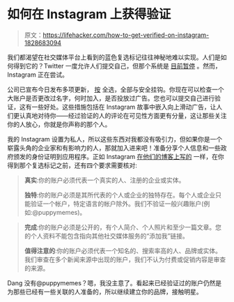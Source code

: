 # 如何在 Instagram 上获得验证

> 原文：<https://lifehacker.com/how-to-get-verified-on-instagram-1828683094>

我们都渴望在社交媒体平台上看到的蓝色复选标记往往神秘地难以实现。人们是如何得到它的？Twitter 一度允许人们提交自己，但那个系统是 [目前暂停](https://gizmodo.com/twitter-halts-verifications-after-refusing-to-say-why-i-1820288878) 。然而，Instagram 正在尝试。



公司已宣布今日发布多项更新， [按](http://nymag.com/selectall/2018/08/how-to-get-verified-on-instagram.html) 全选，全部与安全挂钩。你现在可以检查一个大账户是否更改过名字，何时加入，是否投放过广告。您也可以提交自己进行验证，这有一些好处。这些措施包括在 Instagram 故事中嵌入向上滑动广告，让人们更认真地对待你——经过验证的人的评论在可见性方面更有分量，这让那些关注你的人放心，你就是你声称的那个人。

我的 Instagram 设置为私人，所以这些东西对我都没有吸引力，但如果你是一个崭露头角的企业家和有影响力的人，那就加入进来吧！准备分享个人信息和一些政府颁发的身份证明到应用程序。正如 Instagram [在他们的博客上写的](https://help.instagram.com/854227311295302) 一样，在你得到那个复选标记之前，还有四个要求需要核对:

> **真实**:你的账户必须代表一个真实的人、注册的企业或实体。
> 
> **独特**:你的账户必须是其所代表的个人或企业的独特存在。每个人或企业只能验证一个帐户，特定语言的帐户除外。我们不验证一般兴趣账户(例如:@puppymemes)。

> **完成**:你的账户必须是公开的，有个人简介、个人照片和至少一篇文章。您的个人资料不能包含指向其他社交媒体服务的“添加我”链接。
> 
> **值得注意的**:你的账户必须代表一个知名的、搜索率高的人、品牌或实体。我们审查在多个新闻来源中出现的账户，我们不认为付费或促销内容是审查的来源。

Dang 没有@puppymemes？嗯，我没主意了。看起来已经验证过的账户仍然是为那些已经有一些关联的人准备的，所以继续建立你的品牌，接触明星。